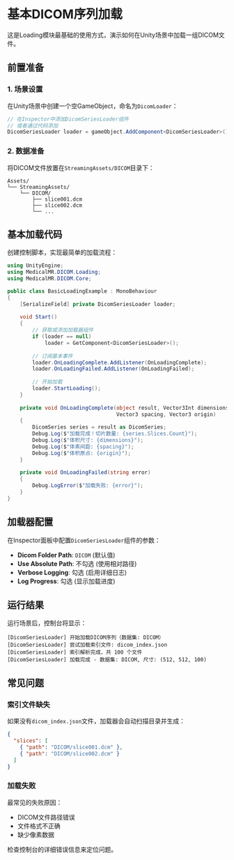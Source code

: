 # 基本DICOM序列加载

这是Loading模块最基础的使用方式，演示如何在Unity场景中加载一组DICOM文件。

## 前置准备

### 1. 场景设置

在Unity场景中创建一个空GameObject，命名为`DicomLoader`：

```csharp
// 在Inspector中添加DicomSeriesLoader组件
// 或者通过代码添加
DicomSeriesLoader loader = gameObject.AddComponent<DicomSeriesLoader>();
```

### 2. 数据准备

将DICOM文件放置在`StreamingAssets/DICOM`目录下：

```
Assets/
└── StreamingAssets/
    └── DICOM/
        ├── slice001.dcm
        ├── slice002.dcm
        └── ...
```

## 基本加载代码

创建控制脚本，实现最简单的加载流程：

```csharp
using UnityEngine;
using MedicalMR.DICOM.Loading;
using MedicalMR.DICOM.Core;

public class BasicLoadingExample : MonoBehaviour
{
    [SerializeField] private DicomSeriesLoader loader;
    
    void Start()
    {
        // 获取或添加加载器组件
        if (loader == null)
            loader = GetComponent<DicomSeriesLoader>();
        
        // 订阅基本事件
        loader.OnLoadingComplete.AddListener(OnLoadingComplete);
        loader.OnLoadingFailed.AddListener(OnLoadingFailed);
        
        // 开始加载
        loader.StartLoading();
    }
    
    private void OnLoadingComplete(object result, Vector3Int dimensions, 
                                   Vector3 spacing, Vector3 origin)
    {
        DicomSeries series = result as DicomSeries;
        Debug.Log($"加载完成！切片数量: {series.Slices.Count}");
        Debug.Log($"体积尺寸: {dimensions}");
        Debug.Log($"体素间距: {spacing}");
        Debug.Log($"体积原点: {origin}");
    }
    
    private void OnLoadingFailed(string error)
    {
        Debug.LogError($"加载失败: {error}");
    }
}
```

## 加载器配置

在Inspector面板中配置`DicomSeriesLoader`组件的参数：

- **Dicom Folder Path**: `DICOM` (默认值)
- **Use Absolute Path**: 不勾选 (使用相对路径)
- **Verbose Logging**: 勾选 (启用详细日志)
- **Log Progress**: 勾选 (显示加载进度)

## 运行结果

运行场景后，控制台将显示：

```
[DicomSeriesLoader] 开始加载DICOM序列（数据集: DICOM）
[DicomSeriesLoader] 尝试加载索引文件: dicom_index.json
[DicomSeriesLoader] 索引解析完成，共 100 个文件
[DicomSeriesLoader] 加载完成 - 数据集: DICOM, 尺寸: (512, 512, 100)
```

## 常见问题

### 索引文件缺失

如果没有`dicom_index.json`文件，加载器会自动扫描目录并生成：

```json
{
  "slices": [
    { "path": "DICOM/slice001.dcm" },
    { "path": "DICOM/slice002.dcm" }
  ]
}
```

### 加载失败

最常见的失败原因：
- DICOM文件路径错误
- 文件格式不正确
- 缺少像素数据

检查控制台的详细错误信息来定位问题。